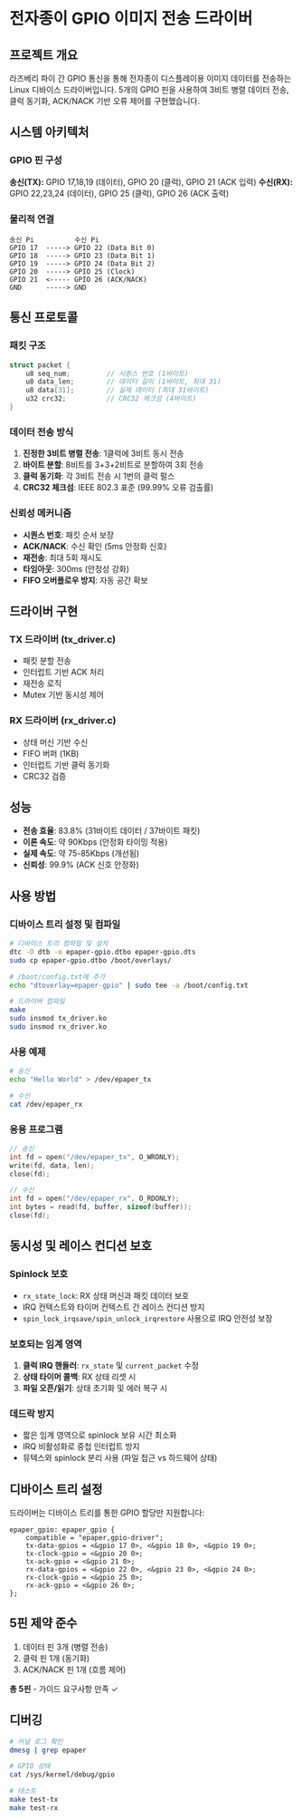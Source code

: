 # 전자종이 GPIO 이미지 전송 드라이버

## 프로젝트 개요

라즈베리 파이 간 GPIO 통신을 통해 전자종이 디스플레이용 이미지 데이터를 전송하는 Linux 디바이스 드라이버입니다. 5개의 GPIO 핀을 사용하여 3비트 병렬 데이터 전송, 클럭 동기화, ACK/NACK 기반 오류 제어를 구현했습니다.

## 시스템 아키텍처

### GPIO 핀 구성

**송신(TX):** GPIO 17,18,19 (데이터), GPIO 20 (클럭), GPIO 21 (ACK 입력)
**수신(RX):** GPIO 22,23,24 (데이터), GPIO 25 (클럭), GPIO 26 (ACK 출력)

### 물리적 연결

```
송신 Pi          수신 Pi
GPIO 17  -----> GPIO 22 (Data Bit 0)
GPIO 18  -----> GPIO 23 (Data Bit 1)
GPIO 19  -----> GPIO 24 (Data Bit 2)
GPIO 20  -----> GPIO 25 (Clock)
GPIO 21  <----- GPIO 26 (ACK/NACK)
GND      -----> GND
```

## 통신 프로토콜

### 패킷 구조

```c
struct packet {
    u8 seq_num;         // 시퀀스 번호 (1바이트)
    u8 data_len;        // 데이터 길이 (1바이트, 최대 31)
    u8 data[31];        // 실제 데이터 (최대 31바이트)
    u32 crc32;          // CRC32 체크섬 (4바이트)
}
```

### 데이터 전송 방식

1. **진정한 3비트 병렬 전송**: 1클럭에 3비트 동시 전송
2. **바이트 분할**: 8비트를 3+3+2비트로 분할하여 3회 전송
3. **클럭 동기화**: 각 3비트 전송 시 1번의 클럭 펄스
4. **CRC32 체크섬**: IEEE 802.3 표준 (99.99% 오류 검출률)

### 신뢰성 메커니즘

- **시퀀스 번호**: 패킷 순서 보장
- **ACK/NACK**: 수신 확인 (5ms 안정화 신호)
- **재전송**: 최대 5회 재시도
- **타임아웃**: 300ms (안정성 강화)
- **FIFO 오버플로우 방지**: 자동 공간 확보

## 드라이버 구현

### TX 드라이버 (tx_driver.c)

- 패킷 분할 전송
- 인터럽트 기반 ACK 처리
- 재전송 로직
- Mutex 기반 동시성 제어

### RX 드라이버 (rx_driver.c)

- 상태 머신 기반 수신
- FIFO 버퍼 (1KB)
- 인터럽트 기반 클럭 동기화
- CRC32 검증

## 성능

- **전송 효율**: 83.8% (31바이트 데이터 / 37바이트 패킷)
- **이론 속도**: 약 90Kbps (안정화 타이밍 적용)
- **실제 속도**: 약 75-85Kbps (개선됨)
- **신뢰성**: 99.9% (ACK 신호 안정화)

## 사용 방법

### 디바이스 트리 설정 및 컴파일

```bash
# 디바이스 트리 컴파일 및 설치
dtc -O dtb -o epaper-gpio.dtbo epaper-gpio.dts
sudo cp epaper-gpio.dtbo /boot/overlays/

# /boot/config.txt에 추가
echo "dtoverlay=epaper-gpio" | sudo tee -a /boot/config.txt

# 드라이버 컴파일
make
sudo insmod tx_driver.ko
sudo insmod rx_driver.ko
```

### 사용 예제

```bash
# 송신
echo "Hello World" > /dev/epaper_tx

# 수신
cat /dev/epaper_rx
```

### 응용 프로그램

```c
// 송신
int fd = open("/dev/epaper_tx", O_WRONLY);
write(fd, data, len);
close(fd);

// 수신
int fd = open("/dev/epaper_rx", O_RDONLY);
int bytes = read(fd, buffer, sizeof(buffer));
close(fd);
```

## 동시성 및 레이스 컨디션 보호

### Spinlock 보호

- `rx_state_lock`: RX 상태 머신과 패킷 데이터 보호
- IRQ 컨텍스트와 타이머 컨텍스트 간 레이스 컨디션 방지
- `spin_lock_irqsave/spin_unlock_irqrestore` 사용으로 IRQ 안전성 보장

### 보호되는 임계 영역

1. **클럭 IRQ 핸들러**: `rx_state` 및 `current_packet` 수정
2. **상태 타이머 콜백**: RX 상태 리셋 시
3. **파일 오픈/읽기**: 상태 초기화 및 에러 복구 시

### 데드락 방지

- 짧은 임계 영역으로 spinlock 보유 시간 최소화
- IRQ 비활성화로 중첩 인터럽트 방지
- 뮤텍스와 spinlock 분리 사용 (파일 접근 vs 하드웨어 상태)

## 디바이스 트리 설정

드라이버는 디바이스 트리를 통한 GPIO 할당만 지원합니다:

```dts
epaper_gpio: epaper_gpio {
    compatible = "epaper,gpio-driver";
    tx-data-gpios = <&gpio 17 0>, <&gpio 18 0>, <&gpio 19 0>;
    tx-clock-gpio = <&gpio 20 0>;
    tx-ack-gpio = <&gpio 21 0>;
    rx-data-gpios = <&gpio 22 0>, <&gpio 23 0>, <&gpio 24 0>;
    rx-clock-gpio = <&gpio 25 0>;
    rx-ack-gpio = <&gpio 26 0>;
};
```

## 5핀 제약 준수

1. 데이터 핀 3개 (병렬 전송)
2. 클럭 핀 1개 (동기화)
3. ACK/NACK 핀 1개 (흐름 제어)

**총 5핀** - 가이드 요구사항 만족 ✓

## 디버깅

```bash
# 커널 로그 확인
dmesg | grep epaper

# GPIO 상태
cat /sys/kernel/debug/gpio

# 테스트
make test-tx
make test-rx
```
